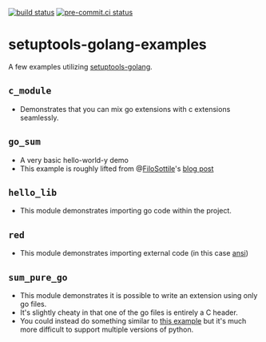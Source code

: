 [![build status](https://github.com/asottile/setuptools-golang-examples/actions/workflows/main.yml/badge.svg)](https://github.com/asottile/setuptools-golang-examples/actions/workflows/main.yml)
[![pre-commit.ci status](https://results.pre-commit.ci/badge/github/asottile/setuptools-golang-examples/main.svg)](https://results.pre-commit.ci/latest/github/asottile/setuptools-golang-examples/main)

setuptools-golang-examples
==========================

A few examples utilizing [setuptools-golang](https://github.com/asottile/setuptools-golang).

## `c_module`

- Demonstrates that you can mix go extensions with c extensions seamlessly.

## `go_sum`

- A very basic hello-world-y demo
- This example is roughly lifted from @[FiloSottile](https://github.com/FiloSottile)'s [blog post](https://blog.filippo.io/building-python-modules-with-go-1-5/)

## `hello_lib`

- This module demonstrates importing go code within the project.

## `red`

- This module demonstrates importing external code (in this case [ansi](https://github.com/mgutz/ansi))

## `sum_pure_go`

- This module demonstrates it is possible to write an extension using only go
  files.
- It's slightly cheaty in that one of the go files is entirely a C header.
- You could instead do something similar to [this example](https://blog.filippo.io/building-python-modules-with-go-1-5/#bonustheneedlesslyhardway)
  but it's much more difficult to support multiple versions of python.
